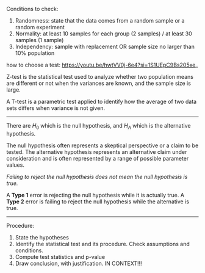 Conditions to check:
1. Randomness: state that the data comes from a random sample or a random experiment
2. Normality: at least 10 samples for each group (2 samples) / at least 30 samples (1 sample)
3. Independency: sample with replacement OR sample size no larger than 10% population

how to choose a test: https://youtu.be/hwtVV0j-6e4?si=1S1UEpC9Bs205xe_

Z-test is the statistical test used to analyze whether two population means are different or not when the variances are known, and the sample size is large.

A T-test is a parametric test applied to identify how the average of two data sets differs when variance is not given.

---

There are $H_0$ which is the null hypothesis, and $H_A$ which is the alternative hypothesis. 

The null hypothesis often represents a skeptical perspective or a claim to be tested. 
The alternative hypothesis represents an alternative claim under consideration and is often represented by a range of possible parameter values. 

*Failing to reject the null hypothesis does not mean the null hypothesis is true.*

A **Type 1** error is rejecting the null hypothesis while it is actually true. A **Type 2** error is failing to reject the null hypothesis while the alternative is true. 

---

Procedure:
1. State the hypotheses
2. Identify the statistical test and its procedure. Check assumptions and conditions. 
3. Compute test statistics and p-value
4. Draw conclusion, with justification. IN CONTEXT!!!
